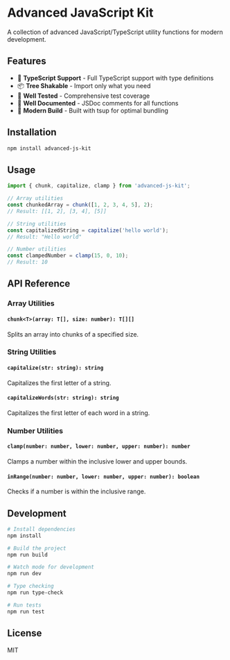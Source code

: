 # Advanced JavaScript Kit

A collection of advanced JavaScript/TypeScript utility functions for modern development.

## Features

- 🚀 **TypeScript Support** - Full TypeScript support with type definitions
- 📦 **Tree Shakable** - Import only what you need
- 🧪 **Well Tested** - Comprehensive test coverage
- 📖 **Well Documented** - JSDoc comments for all functions
- 🔧 **Modern Build** - Built with tsup for optimal bundling

## Installation

```bash
npm install advanced-js-kit
```

## Usage

```typescript
import { chunk, capitalize, clamp } from 'advanced-js-kit';

// Array utilities
const chunkedArray = chunk([1, 2, 3, 4, 5], 2);
// Result: [[1, 2], [3, 4], [5]]

// String utilities
const capitalizedString = capitalize('hello world');
// Result: "Hello world"

// Number utilities
const clampedNumber = clamp(15, 0, 10);
// Result: 10
```

## API Reference

### Array Utilities

#### `chunk<T>(array: T[], size: number): T[][]`
Splits an array into chunks of a specified size.

### String Utilities

#### `capitalize(str: string): string`
Capitalizes the first letter of a string.

#### `capitalizeWords(str: string): string`
Capitalizes the first letter of each word in a string.

### Number Utilities

#### `clamp(number: number, lower: number, upper: number): number`
Clamps a number within the inclusive lower and upper bounds.

#### `inRange(number: number, lower: number, upper: number): boolean`
Checks if a number is within the inclusive range.

## Development

```bash
# Install dependencies
npm install

# Build the project
npm run build

# Watch mode for development
npm run dev

# Type checking
npm run type-check

# Run tests
npm run test
```

## License

MIT